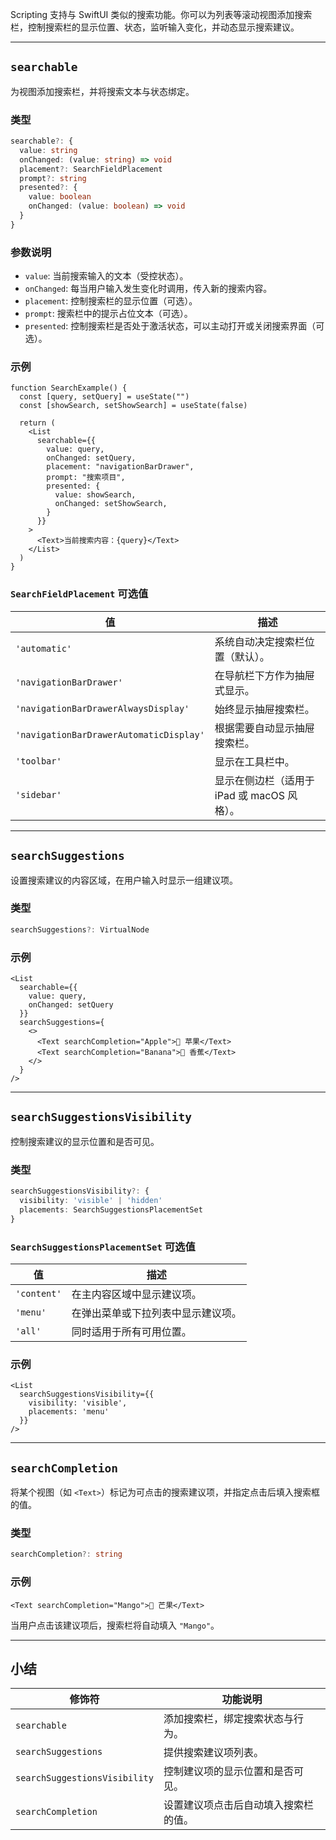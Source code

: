 Scripting 支持与 SwiftUI 类似的搜索功能。你可以为列表等滚动视图添加搜索栏，控制搜索栏的显示位置、状态，监听输入变化，并动态显示搜索建议。

---

## `searchable`

为视图添加搜索栏，并将搜索文本与状态绑定。

### 类型

```ts
searchable?: {
  value: string
  onChanged: (value: string) => void
  placement?: SearchFieldPlacement
  prompt?: string
  presented?: {
    value: boolean
    onChanged: (value: boolean) => void
  }
}
```

### 参数说明

* `value`: 当前搜索输入的文本（受控状态）。
* `onChanged`: 每当用户输入发生变化时调用，传入新的搜索内容。
* `placement`: 控制搜索栏的显示位置（可选）。
* `prompt`: 搜索栏中的提示占位文本（可选）。
* `presented`: 控制搜索栏是否处于激活状态，可以主动打开或关闭搜索界面（可选）。

### 示例

```tsx
function SearchExample() {
  const [query, setQuery] = useState("")
  const [showSearch, setShowSearch] = useState(false)

  return (
    <List
      searchable={{
        value: query,
        onChanged: setQuery,
        placement: "navigationBarDrawer",
        prompt: "搜索项目",
        presented: {
          value: showSearch,
          onChanged: setShowSearch,
        }
      }}
    >
      <Text>当前搜索内容：{query}</Text>
    </List>
  )
}
```

### `SearchFieldPlacement` 可选值

| 值                                       | 描述                           |
| --------------------------------------- | ---------------------------- |
| `'automatic'`                           | 系统自动决定搜索栏位置（默认）。             |
| `'navigationBarDrawer'`                 | 在导航栏下方作为抽屉式显示。               |
| `'navigationBarDrawerAlwaysDisplay'`    | 始终显示抽屉搜索栏。                   |
| `'navigationBarDrawerAutomaticDisplay'` | 根据需要自动显示抽屉搜索栏。               |
| `'toolbar'`                             | 显示在工具栏中。                     |
| `'sidebar'`                             | 显示在侧边栏（适用于 iPad 或 macOS 风格）。 |

---

## `searchSuggestions`

设置搜索建议的内容区域，在用户输入时显示一组建议项。

### 类型

```ts
searchSuggestions?: VirtualNode
```

### 示例

```tsx
<List
  searchable={{
    value: query,
    onChanged: setQuery
  }}
  searchSuggestions={
    <>
      <Text searchCompletion="Apple">🍎 苹果</Text>
      <Text searchCompletion="Banana">🍌 香蕉</Text>
    </>
  }
/>
```

---

## `searchSuggestionsVisibility`

控制搜索建议的显示位置和是否可见。

### 类型

```ts
searchSuggestionsVisibility?: {
  visibility: 'visible' | 'hidden'
  placements: SearchSuggestionsPlacementSet
}
```

### `SearchSuggestionsPlacementSet` 可选值

| 值           | 描述                |
| ----------- | ----------------- |
| `'content'` | 在主内容区域中显示建议项。     |
| `'menu'`    | 在弹出菜单或下拉列表中显示建议项。 |
| `'all'`     | 同时适用于所有可用位置。      |

### 示例

```tsx
<List
  searchSuggestionsVisibility={{
    visibility: 'visible',
    placements: 'menu'
  }}
/>
```

---

## `searchCompletion`

将某个视图（如 `<Text>`）标记为可点击的搜索建议项，并指定点击后填入搜索框的值。

### 类型

```ts
searchCompletion?: string
```

### 示例

```tsx
<Text searchCompletion="Mango">🥭 芒果</Text>
```

当用户点击该建议项后，搜索栏将自动填入 `"Mango"`。

---

## 小结

| 修饰符                           | 功能说明               |
| ----------------------------- | ------------------ |
| `searchable`                  | 添加搜索栏，绑定搜索状态与行为。   |
| `searchSuggestions`           | 提供搜索建议项列表。         |
| `searchSuggestionsVisibility` | 控制建议项的显示位置和是否可见。   |
| `searchCompletion`            | 设置建议项点击后自动填入搜索栏的值。 |
